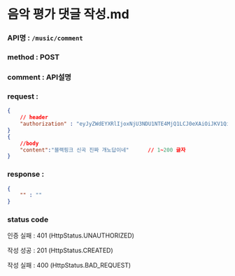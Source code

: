 # 음악 평가 댓글 작성.md
### API명 : `/music/comment`

### method : POST

### comment : API설명

### request :
~~~json
{
    // header
    "authorization" : "eyJyZWdEYXRlIjoxNjU3NDU1NTE4MjQ1LCJ0eXAiOiJKV1QiLCJhbGciOiJIUzI1NiJ9.eyJ1c2VyTnVtIjoiNDMiLCJleHAiOjE2NTc0NjYzMTh9.geNy6UmYpSO88SdiU4fRzxVQYhAOiDfSv_J_cArh2JM",
}
{
    //body
    "content":"블랙핑크 신곡 진짜 개노답이네"      // 1~200 글자
}
~~~

### response :
~~~json
{
    "" : ""
}
~~~
### status code
인증 실패 : 401 (HttpStatus.UNAUTHORIZED)

작성 성공 : 201 (HttpStatus.CREATED)

작성 실패 : 400 (HttpStatus.BAD_REQUEST)